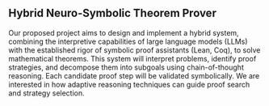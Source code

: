 ## Hybrid Neuro-Symbolic Theorem Prover
Our proposed project aims to design and implement a hybrid system, combining the interpretive capabilities of large language models (LLMs) with the established rigor of symbolic proof assistants (Lean, Coq), to solve mathematical theorems. This system will interpret problems, identify proof strategies, and decompose them into subgoals using chain-of-thought reasoning. Each candidate proof step will be validated symbolically. We are interested in how adaptive reasoning techniques can guide proof search and strategy selection. 
